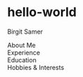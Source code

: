 # hello-world
<html>
 <head>
  
  Birgit Samer </head>
<br>
  
<body> 
 About Me
<br> 
 Experience
<br> 
 Education
 <br>
 Hobbies & Interests </body>
 </html>
